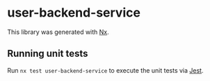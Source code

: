# user-backend-service

This library was generated with [Nx](https://nx.dev).

## Running unit tests

Run `nx test user-backend-service` to execute the unit tests via [Jest](https://jestjs.io).
